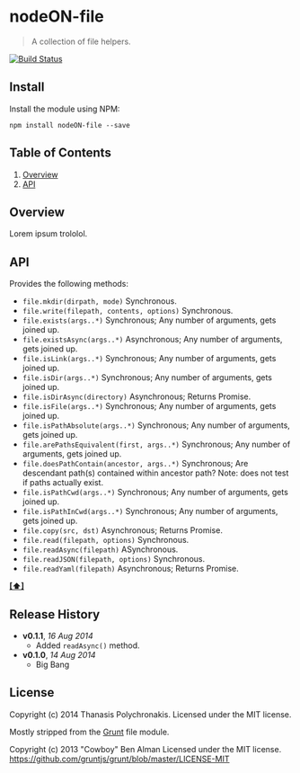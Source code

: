 # nodeON-file

> A collection of file helpers.

[![Build Status](https://secure.travis-ci.org/thanpolas/nodeON-file.png?branch=master)](http://travis-ci.org/thanpolas/nodeON-file)

## Install

Install the module using NPM:

```
npm install nodeON-file --save
```
## <a name='TOC'>Table of Contents</a>

1. [Overview](#overview)
1. [API](#api)

## Overview

Lorem ipsum trololol.

## API

Provides the following methods:

* `file.mkdir(dirpath, mode)` Synchronous.
* `file.write(filepath, contents, options)` Synchronous.
* `file.exists(args..*)` Synchronous; Any number of arguments, gets joined up.
* `file.existsAsync(args..*)` Asynchronous; Any number of arguments, gets joined up.
* `file.isLink(args..*)` Synchronous; Any number of arguments, gets joined up.
* `file.isDir(args..*)` Synchronous; Any number of arguments, gets joined up.
* `file.isDirAsync(directory)` Asynchronous; Returns Promise.
* `file.isFile(args..*)` Synchronous; Any number of arguments, gets joined up.
* `file.isPathAbsolute(args..*)` Synchronous; Any number of arguments, gets joined up.
* `file.arePathsEquivalent(first, args..*)` Synchronous; Any number of arguments, gets joined up.
* `file.doesPathContain(ancestor, args..*)` Synchronous; Are descendant path(s) contained within ancestor path? Note: does not test if paths actually exist.
* `file.isPathCwd(args..*)` Synchronous; Any number of arguments, gets joined up.
* `file.isPathInCwd(args..*)` Synchronous; Any number of arguments, gets joined up.
* `file.copy(src, dst)` Asynchronous; Returns Promise.
* `file.read(filepath, options)` Synchronous.
* `file.readAsync(filepath)` ASynchronous.
* `file.readJSON(filepath, options)` Synchronous.
* `file.readYaml(filepath)`  Asynchronous; Returns Promise.

**[[⬆]](#TOC)**

## Release History

- **v0.1.1**, *16 Aug 2014*
    - Added `readAsync()` method.
- **v0.1.0**, *14 Aug 2014*
    - Big Bang

## License

Copyright (c) 2014 Thanasis Polychronakis. Licensed under the MIT license.

Mostly stripped from the [Grunt](http://gruntjs.com/) file module.

Copyright (c) 2013 "Cowboy" Ben Alman
Licensed under the MIT license.
https://github.com/gruntjs/grunt/blob/master/LICENSE-MIT
